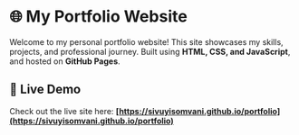 # 🌐 My Portfolio Website
Welcome to my personal portfolio website! This site showcases my skills, projects, and professional journey. Built using **HTML, CSS, and JavaScript**, and hosted on **GitHub Pages**.

## 🚀 Live Demo
Check out the live site here: **[https://sivuyisomvani.github.io/portfolio](https://sivuyisomvani.github.io/portfolio)**
